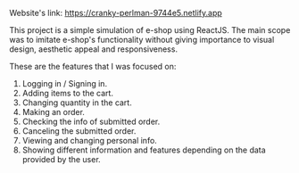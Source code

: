 Website's link: https://cranky-perlman-9744e5.netlify.app

This project is a simple simulation of e-shop using ReactJS. The main scope was to imitate e-shop's functionality without giving importance to visual design, aesthetic appeal and responsiveness.

These are the features that I was focused on:

1) Logging in / Signing in.
2) Adding items to the cart.
3) Changing quantity in the cart.
4) Making an order.
5) Checking the info of submitted order.
6) Canceling the submitted order.
7) Viewing and changing personal info.
8) Showing different information and features depending on the data provided by the user.
